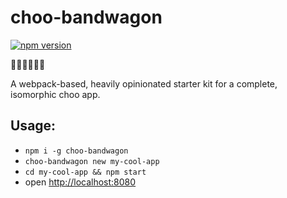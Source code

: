 
# choo-bandwagon
[![npm version](https://badge.fury.io/js/choo-bandwagon.svg)](https://badge.fury.io/js/choo-bandwagon)


:steam_locomotive::train::train::train::train::train:

A webpack-based, heavily opinionated starter kit for a complete, isomorphic choo app.


## Usage:

- `npm i -g choo-bandwagon`
- `choo-bandwagon new my-cool-app`
- `cd my-cool-app && npm start`
- open [http://localhost:8080](http://localhost:8080)
